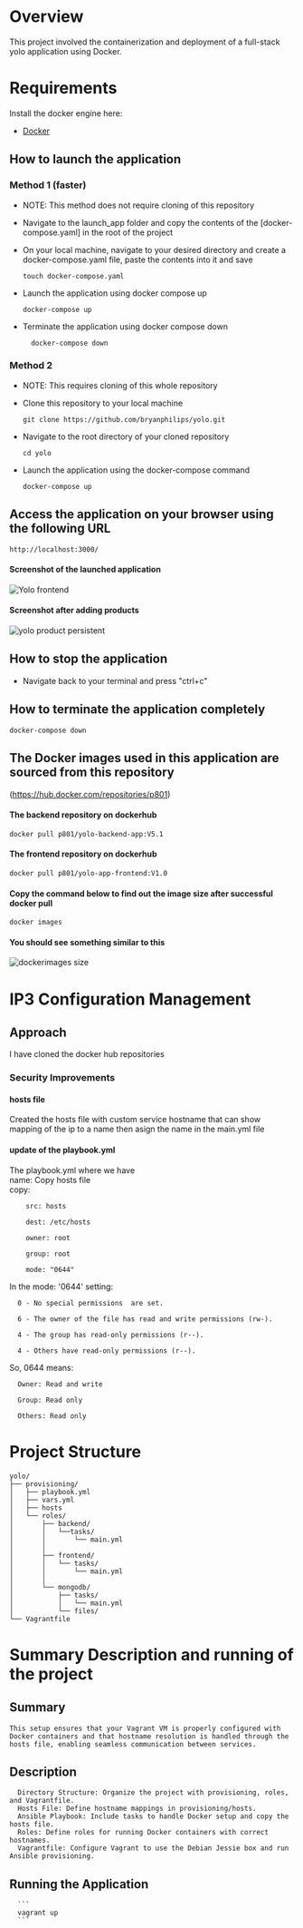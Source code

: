 # Overview
This project involved the containerization and deployment of a full-stack yolo application using Docker.


# Requirements
Install the docker engine here:
- [Docker](https://docs.docker.com/engine/install/) 

## How to launch the application 
### Method 1 (faster)
- NOTE: This method does not require cloning of this repository

- Navigate to the launch_app folder and copy the contents of the [docker-compose.yaml] in the root of the project
- On your local machine, navigate to your desired directory and create
  a docker-compose.yaml file, paste the contents into it and save

  ```
  touch docker-compose.yaml
  ```

- Launch the application using docker compose up

  ```
  docker-compose up
  ```
- Terminate the application using docker compose down
  ```
    docker-compose down
  ```

### Method 2
- NOTE: This requires cloning of this whole repository

- Clone this repository to your local machine

  ```
  git clone https://github.com/bryanphilips/yolo.git
  ```

- Navigate to the root directory of your cloned repository

  `cd yolo`

- Launch the application using the docker-compose command

  ```
  docker-compose up
  ```

## Access the application on your browser using the following URL
 `http://localhost:3000/`
#### Screenshot of the launched application
![Yolo frontend](https://github.com/user-attachments/assets/88a04f67-84b9-4018-a436-96cc9bb5348c)

#### Screenshot after adding products
![yolo product persistent](https://github.com/user-attachments/assets/3113fc67-0c62-4195-b40b-94c1d87a8d66)

## How to stop the application
- Navigate back to your terminal and press "ctrl+c" 

## How to terminate the application completely
 ```
 docker-compose down
```

## The Docker images used in this application are sourced from this repository
(https://hub.docker.com/repositories/p801)

#### The backend repository on dockerhub
```
docker pull p801/yolo-backend-app:V5.1
```
#### The frontend repository on dockerhub
``` 
docker pull p801/yolo-app-frontend:V1.0
```
#### Copy the command below to find out the image size after successful docker pull
```
docker images
```
#### You should see something similar to this 
![dockerimages size](https://github.com/user-attachments/assets/ac9e91ea-9fcc-4ec7-9e9c-ceaecf2a8666)


# IP3 Configuration Management 

## Approach
I have cloned the docker hub repositories 

### Security Improvements

#### hosts file
Created the hosts file with custom service hostname that can show mapping of the ip to a name then asign the name in the main.yml file 

#### update of the playbook.yml

The playbook.yml where we have  
  name: Copy hosts file      
      copy:   

        src: hosts

        dest: /etc/hosts

        owner: root

        group: root

        mode: "0644"

  In the mode: '0644' setting:

      0 - No special permissions  are set.

      6 - The owner of the file has read and write permissions (rw-).

      4 - The group has read-only permissions (r--).

      4 - Others have read-only permissions (r--).


So, 0644 means:

      Owner: Read and write

      Group: Read only

      Others: Read only

# Project Structure
    yolo/
    ├── provisioning/
    │   ├── playbook.yml
    │   ├── vars.yml
    │   ├── hosts
    │   └── roles/
    │       ├── backend/
    │       │   └──tasks/
    │       │       └── main.yml
    │       │   
    │       ├── frontend/
    │       │   └── tasks/
    │       │       └── main.yml
    │       │   
    │       └── mongodb/
    │           ├── tasks/
    │           │   └── main.yml
    │           └── files/
    └── Vagrantfile

# Summary Description and running of the project 
   ## Summary
    This setup ensures that your Vagrant VM is properly configured with Docker containers and that hostname resolution is handled through the hosts file, enabling seamless communication between services.
  
   ## Description
      Directory Structure: Organize the project with provisioning, roles, and Vagrantfile.
      Hosts File: Define hostname mappings in provisioning/hosts.
      Ansible Playbook: Include tasks to handle Docker setup and copy the hosts file.
      Roles: Define roles for running Docker containers with correct hostnames.
      Vagrantfile: Configure Vagrant to use the Debian Jessie box and run Ansible provisioning.

  ## Running the Application
      ```
      vagrant up
      ```
